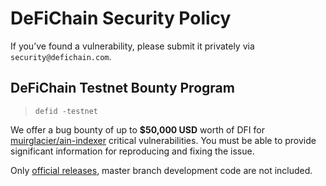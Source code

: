 # DeFiChain Security Policy

If you’ve found a vulnerability, please submit it privately via `security@defichain.com`.

## DeFiChain Testnet Bounty Program

> `defid -testnet`

We offer a bug bounty of up to **$50,000 USD** worth of DFI for [muirglacier/ain-indexer](https://github.com/muirglacier/ain-indexer) critical
vulnerabilities. You must be able to provide significant information for reproducing and fixing the issue.

Only [official releases](https://github.com/muirglacier/ain-indexer/releases), master branch development code are not included.
